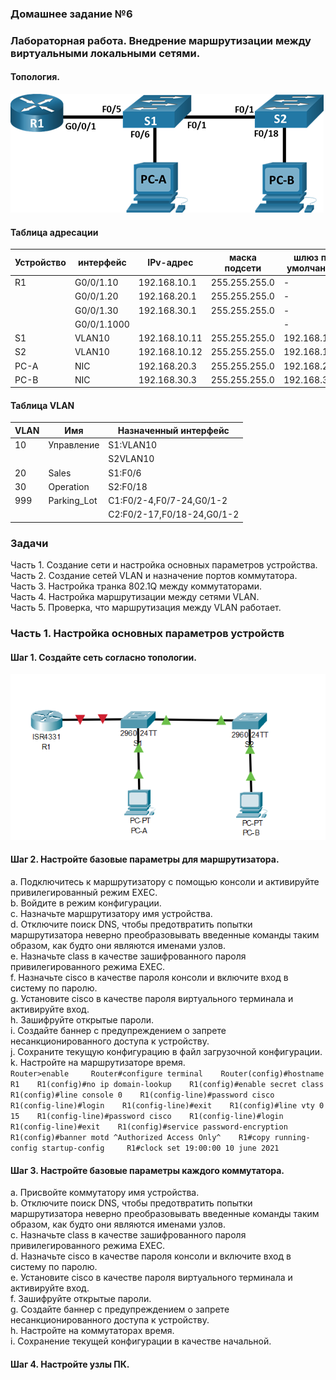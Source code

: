 ### Домашнее задание №6
### Лабораторная работа. Внедрение маршрутизации между виртуальными локальными сетями.
#### Топология.
![](https://github.com/MikhailKhudiakov/Otus---Network-Engineer-Basic/blob/main/labs/DZ6/%D1%82%D0%BE%D0%BF%D0%BE%D0%BB%D0%BE%D0%B3%D0%B8%D1%8F%20%D0%B4%D0%B76.bmp)
#### Таблица адресации
Устройство |интерфейс| IPv-адрес|маска подсети|шлюз по умолчанию|
---|---|---|---|---
R1|G0/0/1.10|192.168.10.1|255.255.255.0	|-|
|  |G0/0/1.20|192.168.20.1|255.255.255.0	|-|
|  |G0/0/1.30|192.168.30.1|255.255.255.0	|-|
| |G0/0/1.1000|||-|
S1|VLAN10|192.168.10.11|255.255.255.0|192.168.10.1
S2|VLAN10|192.168.10.12|255.255.255.0|192.168.10.1
PC-A|NIC|192.168.20.3|255.255.255.0|192.168.20.1
PC-B|NIC|192.168.30.3|255.255.255.0|192.168.30.1
#### Таблица VLAN
VLAN|Имя|Назначенный интерфейс|
---|---|---
10|Управление|S1:VLAN10
| ||S2VLAN10
20|Sales|S1:F0/6
30|Operation|S2:F0/18
999|Parking_Lot|C1:F0/2-4,F0/7-24,G0/1-2
| ||C2:F0/2-17,F0/18-24,G0/1-2
### 	Задачи
Часть 1. Создание сети и настройка основных параметров устройства.  
Часть 2. Создание сетей VLAN и назначение портов коммутатора.  
Часть 3. Настройка транка 802.1Q между коммутаторами.  
Часть 4. Настройка маршрутизации между сетями VLAN.  
Часть 5. Проверка, что маршрутизация между VLAN работает.  

### Часть 1. Настройка основных параметров устройств
#### Шаг 1. Создайте сеть согласно топологии.
![](https://github.com/MikhailKhudiakov/Otus---Network-Engineer-Basic/blob/main/labs/DZ6/%D1%82%D0%BE%D0%BF%D0%BE%D0%BB%D0%BE%D0%B3%D0%B8%D1%8F%20PT%20%D0%B4%D0%B76.bmp)
#### Шаг 2. Настройте базовые параметры для маршрутизатора.  
  a.	Подключитесь к маршрутизатору с помощью консоли и активируйте привилегированный режим EXEC.  
  b.	Войдите в режим конфигурации.  
  c.	Назначьте маршрутизатору имя устройства.  
  d.	Отключите поиск DNS, чтобы предотвратить попытки маршрутизатора неверно преобразовывать введенные команды таким образом, как будто они являются именами узлов.  
  e.	Назначьте class в качестве зашифрованного пароля привилегированного режима EXEC.  
  f.	Назначьте cisco в качестве пароля консоли и включите вход в систему по паролю.  
  g.	Установите cisco в качестве пароля виртуального терминала и активируйте вход.  
  h.	Зашифруйте открытые пароли.  
  i.	Создайте баннер с предупреждением о запрете несанкционированного доступа к устройству.  
  j.	Сохраните текущую конфигурацию в файл загрузочной конфигурации.  
  k.	Настройте на маршрутизаторе время.  
  `
  Router>enable    
  Router#configure terminal   
  Router(config)#hostname R1   
  R1(config)#no ip domain-lookup   
  R1(config)#enable secret class   
  R1(config)#line console 0   
  R1(config-line)#password cisco   
  R1(config-line)#login   
  R1(config-line)#exit   
  R1(config)#line vty 0 15   
  R1(config-line)#password cisco   
  R1(config-line)#login   
  R1(config-line)#exit   
  R1(config)#service password-encryption    
  R1(config)#banner motd ^Authorized Access Only^   
  R1#copy running-config startup-config    
  R1#clock set 19:00:00 10 june 2021   
  `
#### Шаг 3. Настройте базовые параметры каждого коммутатора.
a.	Присвойте коммутатору имя устройства.  
b.	Отключите поиск DNS, чтобы предотвратить попытки маршрутизатора неверно преобразовывать введенные команды таким образом, как будто они являются именами узлов.  
c.	Назначьте class в качестве зашифрованного пароля привилегированного режима EXEC.  
d.	Назначьте cisco в качестве пароля консоли и включите вход в систему по паролю.  
e.	Установите cisco в качестве пароля виртуального терминала и активируйте вход.  
f.	Зашифруйте открытые пароли.  
g.	Создайте баннер с предупреждением о запрете несанкционированного доступа к устройству.  
h.	Настройте на коммутаторах время.  
i.	Сохранение текущей конфигурации в качестве начальной.  
#### Шаг 4. Настройте узлы ПК.
